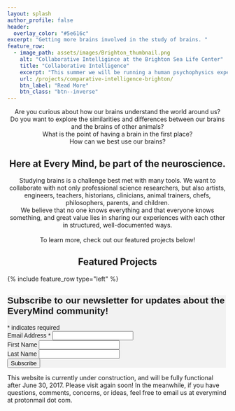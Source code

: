 ```yaml
---
layout: splash
author_profile: false
header:
  overlay_color: "#5e616c"
excerpt: "Getting more brains involved in the study of brains. "
feature_row:
  - image_path: assets/images/Brighton_thumbnail.png
    alt: "Collaborative Intelligince at the Brighton Sea Life Center"
    title: "Collaborative Intelligence"
    excerpt: "This summer we will be running a human psychophysics experiment as part of an exhibit at the Brighton Sea Life Center about comparative intelligence research."
    url: /projects/comparative-intelligence-brighton/
    btn_label: "Read More"
    btn_class: "btn--inverse"
---
```

<p style="text-align: center;">Are you curious about how our brains understand the world around us? <br/>Do you want to explore the similarities and differences between our brains and the brains of other animals? <br/>What is the point of having a brain in the first place? <br/>How can we best use our brains? </p>

<h2 style="text-align: center;"> Here at Every Mind, be part of the neuroscience. </h2>

<p style="text-align: center;">Studying brains is a challenge best met with many tools. We want to collaborate with not only professional science researchers, but also artists, engineers, teachers, historians, clinicians, animal trainers, chefs, philosophers, parents, and children. <br/>We believe that no one knows everything and that everyone knows something, and great value lies in sharing our experiences with each other in structured, well-documented ways.<br/><br/>To learn more, check out our featured projects below! </p>

<h2 style="text-align: center;"> Featured Projects </h2>

{% include feature_row type="left" %}

<!-- Begin MailChimp Signup Form -->
<link href="//cdn-images.mailchimp.com/embedcode/classic-10_7.css" rel="stylesheet" type="text/css">
<style type="text/css">
	#mc_embed_signup{background:#f2f2f2; clear:center; font:14px Helvetica,Arial,sans-serif;  width:500px;}
	/* Add your own MailChimp form style overrides in your site stylesheet or in this style block.
	   We recommend moving this block and the preceding CSS link to the HEAD of your HTML file. */
</style>
<div id="mc_embed_signup">
<form action="//online.us16.list-manage.com/subscribe/post?u=eb2472695fd6c8a6c2291c528&amp;id=322b339266" method="post" id="mc-embedded-subscribe-form" name="mc-embedded-subscribe-form" class="validate" target="_blank" novalidate>
    <div id="mc_embed_signup_scroll">
	<h2>Subscribe to our newsletter for updates about the EveryMind community!</h2>
<div class="indicates-required"><span class="asterisk">*</span> indicates required</div>
<div class="mc-field-group">
	<label for="mce-EMAIL">Email Address  <span class="asterisk">*</span>
</label>
	<input type="email" value="" name="EMAIL" class="required email" id="mce-EMAIL">
</div>
<div class="mc-field-group">
	<label for="mce-FNAME">First Name </label>
	<input type="text" value="" name="FNAME" class="" id="mce-FNAME">
</div>
<div class="mc-field-group">
	<label for="mce-LNAME">Last Name </label>
	<input type="text" value="" name="LNAME" class="" id="mce-LNAME">
</div>
	<div id="mce-responses" class="clear">
		<div class="response" id="mce-error-response" style="display:none"></div>
		<div class="response" id="mce-success-response" style="display:none"></div>
	</div>    <!-- real people should not fill this in and expect good things - do not remove this or risk form bot signups-->
    <div style="position: absolute; left: -5000px;" aria-hidden="true"><input type="text" name="b_eb2472695fd6c8a6c2291c528_322b339266" tabindex="-1" value=""></div>
    <div class="clear"><input type="submit" value="Subscribe" name="subscribe" id="mc-embedded-subscribe" class="button"></div>
    </div>
</form>
</div>
<script type='text/javascript' src='//s3.amazonaws.com/downloads.mailchimp.com/js/mc-validate.js'></script><script type='text/javascript'>(function($) {window.fnames = new Array(); window.ftypes = new Array();fnames[0]='EMAIL';ftypes[0]='email';fnames[1]='FNAME';ftypes[1]='text';fnames[2]='LNAME';ftypes[2]='text';}(jQuery));var $mcj = jQuery.noConflict(true);</script>
<!--End mc_embed_signup-->

This website is currently under construction, and will be fully functional after June 30, 2017. Please visit again soon! In the meanwhile, if you have questions, comments, concerns, or ideas, feel free to email us at everymind at protonmail dot com. 
